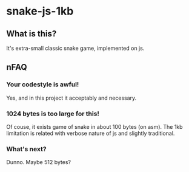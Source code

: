# snake-js-1kb

## What is this?
It's extra-small classic snake game, implemented on js.

## nFAQ

### Your codestyle is awful!
Yes, and in this project it acceptably and necessary.

### 1024 bytes is too large for this!
Of couse, it exists game of snake in about 100 bytes (on asm). The 1kb limitation is related with verbose nature of js and slightly traditional.

### What's next?
Dunno. Maybe 512 bytes?